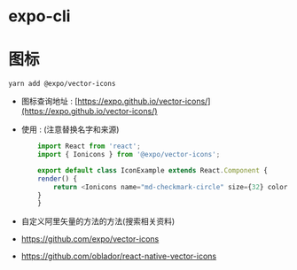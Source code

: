 # expo-cli
 
# 图标
`yarn add @expo/vector-icons`

   * 图标查询地址 : [https://expo.github.io/vector-icons/](https://expo.github.io/vector-icons/)
   * 使用 : (注意替换名字和来源)
        ``` js
            import React from 'react';
            import { Ionicons } from '@expo/vector-icons';

            export default class IconExample extends React.Component {
            render() {
                return <Ionicons name="md-checkmark-circle" size={32} color="green" />;
            }
            }
        ```

   * 自定义阿里矢量的方法的方法(搜索相关资料)
   * https://github.com/expo/vector-icons
   * https://github.com/oblador/react-native-vector-icons